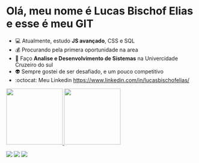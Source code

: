 # Olá, meu nome é Lucas Bischof Elias e esse é meu GIT
 - :computer: Atualmente, estudo **JS avançado**, CSS e SQL
 - :moneybag: Procurando pela primera oportunidade na area
 - :pencil: Faço **Analise e Desenvolvimento de Sistemas** na Univercidade Cruzeiro do sul
 - :alien: Sempre gostei de ser desafiado, e um pouco competitivo
 - :octocat: Meu Linkedin https://www.linkedin.com/in/lucasbischofelias/


<div>
<a href="https://github.com/LucasBischof">
<img height="150em" src="https://github-readme-stats.vercel.app/api/top-langs/?username=LucasBischof&layout=compact&langs_count=7&theme=swift"/>
<img height="150em" src="https://github-readme-stats.vercel.app/api?username=LucasBischof&show_icons=true&theme=swift&include_all_commits=true&count_private=true"/>
</div>
<div>

<a href="https://www.instagram.com/biscof/" target="_blank"><img src="https://img.shields.io/badge/-Instagram-%23E4405F?style=for-the-badge&logo=instagram&logoColor=white" target="_blank"></a>
<a href = "mailto:lucasbischofelias@gmail.com"><img src="https://img.shields.io/badge/Gmail-D14836?style=for-the-badge&logo=gmail&logoColor=white" target="_blank"></a>
<a href="https://www.linkedin.com/in/lucasbischofelias/" target="_blank"><img src="https://img.shields.io/badge/-LinkedIn-%230077B5?style=for-the-badge&logo=linkedin&logoColor=white" target="_blank"></a>   
</div>
